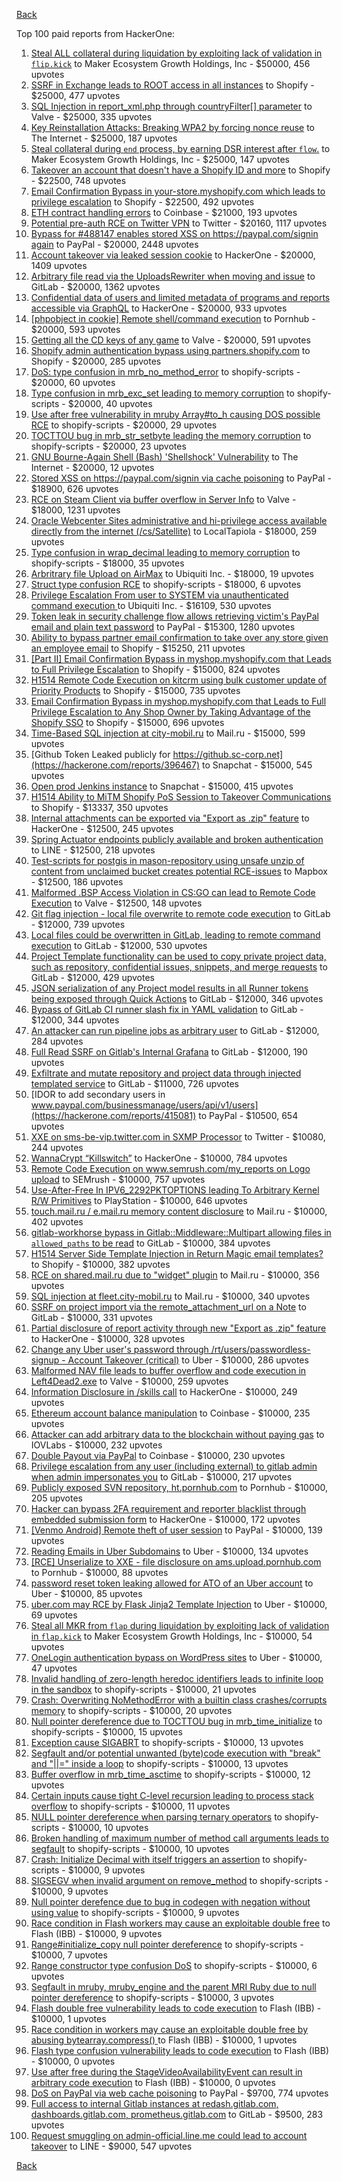 [Back](../README.md)

Top 100 paid reports from HackerOne:

1. [Steal ALL collateral during liquidation by exploiting lack of validation in `flip.kick`](https://hackerone.com/reports/684092) to Maker Ecosystem Growth Holdings, Inc - $50000, 456 upvotes
2. [SSRF in Exchange leads to ROOT access in all instances](https://hackerone.com/reports/341876) to Shopify - $25000, 477 upvotes
3. [SQL Injection in report_xml.php through countryFilter[] parameter](https://hackerone.com/reports/383127) to Valve - $25000, 335 upvotes
4. [Key Reinstallation Attacks: Breaking WPA2 by forcing nonce reuse](https://hackerone.com/reports/286740) to The Internet - $25000, 187 upvotes
5. [Steal collateral during `end` process, by earning DSR interest after `flow`.](https://hackerone.com/reports/672664) to Maker Ecosystem Growth Holdings, Inc - $25000, 147 upvotes
6. [Takeover an account that doesn't have a Shopify ID and more](https://hackerone.com/reports/867513) to Shopify - $22500, 748 upvotes
7. [Email Confirmation Bypass in your-store.myshopify.com which leads to privilege escalation](https://hackerone.com/reports/910300) to Shopify - $22500, 492 upvotes
8. [ETH contract handling errors](https://hackerone.com/reports/328526) to Coinbase - $21000, 193 upvotes
9. [Potential pre-auth RCE on Twitter VPN](https://hackerone.com/reports/591295) to Twitter - $20160, 1117 upvotes
10. [Bypass for #488147 enables stored XSS on https://paypal.com/signin again](https://hackerone.com/reports/510152) to PayPal - $20000, 2448 upvotes
11. [Account takeover via leaked session cookie](https://hackerone.com/reports/745324) to HackerOne - $20000, 1409 upvotes
12. [Arbitrary file read via the UploadsRewriter when moving and issue](https://hackerone.com/reports/827052) to GitLab - $20000, 1362 upvotes
13. [Confidential data of users and limited metadata of programs and reports accessible via GraphQL](https://hackerone.com/reports/489146) to HackerOne - $20000, 933 upvotes
14. [[phpobject in cookie] Remote shell/command execution](https://hackerone.com/reports/141956) to Pornhub - $20000, 593 upvotes
15. [Getting all the CD keys of any game](https://hackerone.com/reports/391217) to Valve - $20000, 591 upvotes
16. [Shopify admin authentication bypass using partners.shopify.com](https://hackerone.com/reports/270981) to Shopify - $20000, 285 upvotes
17. [DoS: type confusion in mrb_no_method_error](https://hackerone.com/reports/181871) to shopify-scripts - $20000, 60 upvotes
18. [Type confusion in mrb_exc_set leading to memory corruption](https://hackerone.com/reports/185041) to shopify-scripts - $20000, 40 upvotes
19. [Use after free vulnerability in mruby Array#to_h causing DOS possible RCE](https://hackerone.com/reports/181321) to shopify-scripts - $20000, 29 upvotes
20. [TOCTTOU bug in mrb_str_setbyte leading the memory corruption](https://hackerone.com/reports/181893) to shopify-scripts - $20000, 23 upvotes
21. [GNU Bourne-Again Shell (Bash) 'Shellshock' Vulnerability](https://hackerone.com/reports/29839) to The Internet - $20000, 12 upvotes
22. [Stored XSS on https://paypal.com/signin via cache poisoning](https://hackerone.com/reports/488147) to PayPal - $18900, 626 upvotes
23. [RCE on Steam Client via buffer overflow in Server Info](https://hackerone.com/reports/470520) to Valve - $18000, 1231 upvotes
24. [Oracle Webcenter Sites administrative and hi-privilege access available directly from the internet (/cs/Satellite)](https://hackerone.com/reports/170532) to LocalTapiola - $18000, 259 upvotes
25. [Type confusion in wrap_decimal leading to memory corruption](https://hackerone.com/reports/185051) to shopify-scripts - $18000, 35 upvotes
26. [Arbritrary file Upload on AirMax](https://hackerone.com/reports/73480) to Ubiquiti Inc. - $18000, 19 upvotes
27. [Struct type confusion RCE](https://hackerone.com/reports/181879) to shopify-scripts - $18000, 6 upvotes
28. [Privilege Escalation From user to SYSTEM via unauthenticated command execution ](https://hackerone.com/reports/544928) to Ubiquiti Inc. - $16109, 530 upvotes
29. [Token leak in security challenge flow allows retrieving victim's PayPal email and plain text password](https://hackerone.com/reports/739737) to PayPal - $15300, 1280 upvotes
30. [Ability to bypass partner email confirmation to take over any store given an employee email](https://hackerone.com/reports/300305) to Shopify - $15250, 211 upvotes
31. [[Part II] Email Confirmation Bypass in myshop.myshopify.com that Leads to Full Privilege Escalation](https://hackerone.com/reports/796808) to Shopify - $15000, 824 upvotes
32. [H1514 Remote Code Execution on kitcrm using bulk customer update of Priority Products](https://hackerone.com/reports/422944) to Shopify - $15000, 735 upvotes
33. [Email Confirmation Bypass in myshop.myshopify.com that Leads to Full Privilege Escalation to Any Shop Owner by Taking Advantage of the Shopify SSO](https://hackerone.com/reports/791775) to Shopify - $15000, 696 upvotes
34. [Time-Based SQL injection at city-mobil.ru](https://hackerone.com/reports/868436) to Mail.ru - $15000, 599 upvotes
35. [Github Token Leaked publicly for https://github.sc-corp.net](https://hackerone.com/reports/396467) to Snapchat - $15000, 545 upvotes
36. [Open prod Jenkins instance](https://hackerone.com/reports/231460) to Snapchat - $15000, 415 upvotes
37. [H1514 Ability to MiTM Shopify PoS Session to Takeover Communications](https://hackerone.com/reports/423467) to Shopify - $13337, 350 upvotes
38. [Internal attachments can be exported via "Export as .zip" feature](https://hackerone.com/reports/186230) to HackerOne - $12500, 245 upvotes
39. [Spring Actuator endpoints publicly available and broken authentication](https://hackerone.com/reports/838635) to LINE - $12500, 218 upvotes
40. [Test-scripts for postgis in mason-repository using unsafe unzip of content from unclaimed bucket creates potential RCE-issues](https://hackerone.com/reports/329689) to Mapbox - $12500, 186 upvotes
41. [Malformed .BSP Access Violation in CS:GO can lead to Remote Code Execution](https://hackerone.com/reports/351014) to Valve - $12500, 148 upvotes
42. [Git flag injection - local file overwrite to remote code execution](https://hackerone.com/reports/658013) to GitLab - $12000, 739 upvotes
43. [Local files could be overwritten in GitLab, leading to remote command execution](https://hackerone.com/reports/587854) to GitLab - $12000, 530 upvotes
44. [Project Template functionality can be used to copy private project data, such as repository, confidential issues, snippets, and merge requests](https://hackerone.com/reports/689314) to GitLab - $12000, 429 upvotes
45. [JSON serialization of any Project model results in all Runner tokens being exposed through Quick Actions](https://hackerone.com/reports/509924) to GitLab - $12000, 346 upvotes
46. [Bypass of GitLab CI runner slash fix in YAML validation](https://hackerone.com/reports/409395) to GitLab - $12000, 344 upvotes
47. [An attacker can run pipeline jobs as arbitrary user](https://hackerone.com/reports/894569) to GitLab - $12000, 284 upvotes
48. [Full Read SSRF on Gitlab's Internal Grafana](https://hackerone.com/reports/878779) to GitLab - $12000, 190 upvotes
49. [Exfiltrate and mutate repository and project data through injected templated service](https://hackerone.com/reports/446585) to GitLab - $11000, 726 upvotes
50. [IDOR to add secondary users in www.paypal.com/businessmanage/users/api/v1/users](https://hackerone.com/reports/415081) to PayPal - $10500, 654 upvotes
51. [XXE on sms-be-vip.twitter.com in SXMP Processor](https://hackerone.com/reports/248668) to Twitter - $10080, 244 upvotes
52. [WannaCrypt “Killswitch”](https://hackerone.com/reports/228648) to HackerOne - $10000, 784 upvotes
53. [Remote Code Execution on www.semrush.com/my_reports on Logo upload](https://hackerone.com/reports/403417) to SEMrush - $10000, 757 upvotes
54. [Use-After-Free In IPV6_2292PKTOPTIONS leading To Arbitrary Kernel R/W Primitives](https://hackerone.com/reports/826026) to PlayStation - $10000, 646 upvotes
55. [touch.mail.ru / e.mail.ru memory content disclosure](https://hackerone.com/reports/513236) to Mail.ru - $10000, 402 upvotes
56. [gitlab-workhorse bypass in Gitlab::Middleware::Multipart allowing files in `allowed_paths` to be read](https://hackerone.com/reports/850447) to GitLab - $10000, 384 upvotes
57. [H1514 Server Side Template Injection in Return Magic email templates?](https://hackerone.com/reports/423541) to Shopify - $10000, 382 upvotes
58. [RCE on shared.mail.ru due to "widget" plugin](https://hackerone.com/reports/518637) to Mail.ru - $10000, 356 upvotes
59. [SQL injection at fleet.city-mobil.ru](https://hackerone.com/reports/881901) to Mail.ru - $10000, 340 upvotes
60. [SSRF on project import via the remote_attachment_url on a Note](https://hackerone.com/reports/826361) to GitLab - $10000, 331 upvotes
61. [Partial disclosure of report activity through new "Export as .zip" feature](https://hackerone.com/reports/182358) to HackerOne - $10000, 328 upvotes
62. [Change any Uber user's password through /rt/users/passwordless-signup - Account Takeover (critical)](https://hackerone.com/reports/143717) to Uber - $10000, 286 upvotes
63. [Malformed NAV file leads to buffer overflow and code execution in Left4Dead2.exe](https://hackerone.com/reports/542180) to Valve - $10000, 259 upvotes
64. [Information Disclosure in /skills call](https://hackerone.com/reports/188719) to HackerOne - $10000, 249 upvotes
65. [Ethereum account balance manipulation](https://hackerone.com/reports/300748) to Coinbase - $10000, 235 upvotes
66. [Attacker can add arbitrary data to the blockchain without paying gas](https://hackerone.com/reports/396954) to IOVLabs - $10000, 232 upvotes
67. [Double Payout via PayPal](https://hackerone.com/reports/307239) to Coinbase - $10000, 230 upvotes
68. [Privilege escalation from any user (including external) to gitlab admin when admin impersonates you](https://hackerone.com/reports/493324) to GitLab - $10000, 217 upvotes
69. [Publicly exposed SVN repository, ht.pornhub.com](https://hackerone.com/reports/72243) to Pornhub - $10000, 205 upvotes
70. [Hacker can bypass 2FA requirement and reporter blacklist through embedded submission form](https://hackerone.com/reports/418767) to HackerOne - $10000, 172 upvotes
71. [[Venmo Android] Remote theft of user session](https://hackerone.com/reports/401940) to PayPal - $10000, 139 upvotes
72. [Reading Emails in Uber Subdomains](https://hackerone.com/reports/156536) to Uber - $10000, 134 upvotes
73. [[RCE] Unserialize to XXE - file disclosure on ams.upload.pornhub.com](https://hackerone.com/reports/142562) to Pornhub - $10000, 88 upvotes
74. [password reset token leaking allowed for ATO of an Uber account](https://hackerone.com/reports/173551) to Uber - $10000, 85 upvotes
75. [uber.com may RCE by Flask Jinja2 Template Injection](https://hackerone.com/reports/125980) to Uber - $10000, 69 upvotes
76. [Steal all MKR from `flap` during liquidation by exploiting lack of validation in `flap.kick`](https://hackerone.com/reports/684152) to Maker Ecosystem Growth Holdings, Inc - $10000, 54 upvotes
77. [OneLogin authentication bypass on WordPress sites](https://hackerone.com/reports/136169) to Uber - $10000, 47 upvotes
78. [Invalid handling of zero-length heredoc identifiers leads to infinite loop in the sandbox](https://hackerone.com/reports/187305) to shopify-scripts - $10000, 21 upvotes
79. [Crash: Overwriting NoMethodError with a builtin class crashes/corrupts memory](https://hackerone.com/reports/186723) to shopify-scripts - $10000, 20 upvotes
80. [Null pointer dereference due to TOCTTOU bug in mrb_time_initialize](https://hackerone.com/reports/182274) to shopify-scripts - $10000, 15 upvotes
81. [Exception cause SIGABRT](https://hackerone.com/reports/180977) to shopify-scripts - $10000, 13 upvotes
82. [Segfault and/or potential unwanted (byte)code execution with "break" and "||=" inside a loop](https://hackerone.com/reports/183356) to shopify-scripts - $10000, 13 upvotes
83. [Buffer overflow in mrb_time_asctime](https://hackerone.com/reports/188326) to shopify-scripts - $10000, 12 upvotes
84. [Certain inputs cause tight C-level recursion leading to process stack overflow](https://hackerone.com/reports/189633) to shopify-scripts - $10000, 11 upvotes
85. [NULL pointer dereference when parsing ternary operators](https://hackerone.com/reports/181677) to shopify-scripts - $10000, 10 upvotes
86. [Broken handling of maximum number of method call arguments leads to segfault](https://hackerone.com/reports/182484) to shopify-scripts - $10000, 10 upvotes
87. [Crash: Initialize Decimal with itself triggers an assertion](https://hackerone.com/reports/185775) to shopify-scripts - $10000, 9 upvotes
88. [SIGSEGV when invalid argument on remove_method](https://hackerone.com/reports/181874) to shopify-scripts - $10000, 9 upvotes
89. [Null pointer derefence due to bug in codegen with negation without using value](https://hackerone.com/reports/187536) to shopify-scripts - $10000, 9 upvotes
90. [Race condition in Flash workers may cause an exploitabl​e double free](https://hackerone.com/reports/37240) to Flash (IBB) - $10000, 9 upvotes
91. [Range#initialize_copy null pointer dereference](https://hackerone.com/reports/181685) to shopify-scripts - $10000, 7 upvotes
92. [Range constructor type confusion DoS](https://hackerone.com/reports/181910) to shopify-scripts - $10000, 6 upvotes
93. [Segfault in mruby, mruby_engine and the parent MRI Ruby due to null pointer dereference](https://hackerone.com/reports/181828) to shopify-scripts - $10000, 3 upvotes
94. [Flash double free vulnerability leads to code execution](https://hackerone.com/reports/2170) to Flash (IBB) - $10000, 1 upvotes
95. [Race condition in workers may cause an exploitable double free by abusing bytearray.compress()  ](https://hackerone.com/reports/47227) to Flash (IBB) - $10000, 1 upvotes
96. [Flash type confusion vulnerability leads to code execution](https://hackerone.com/reports/2106) to Flash (IBB) - $10000, 0 upvotes
97. [Use after free during the StageVideoAvailabilityEvent can result in arbitrary code execution](https://hackerone.com/reports/47232) to Flash (IBB) - $10000, 0 upvotes
98. [DoS on PayPal via web cache poisoning](https://hackerone.com/reports/622122) to PayPal - $9700, 774 upvotes
99. [Full access to internal Gitlab instances at redash.gitlab.com, dashboards.gitlab.com, prometheus.gitlab.com](https://hackerone.com/reports/498964) to GitLab - $9500, 283 upvotes
100. [Request smuggling on admin-official.line.me could lead to account takeover](https://hackerone.com/reports/740037) to LINE - $9000, 547 upvotes


[Back](../README.md)